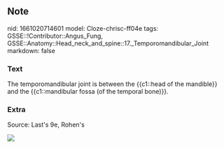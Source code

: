 ## Note
nid: 1661020714601
model: Cloze-chrisc-ff04e
tags: GSSE::!Contributor::Angus_Fung, GSSE::Anatomy::Head_neck_and_spine::17._Temporomandibular_Joint
markdown: false

### Text
The temporomandibular joint is between the {{c1::head of the mandible}} and the {{c1::mandibular fossa (of the temporal bone)}}.

### Extra
Source: Last's 9e, Rohen's
<div><img src=
"paste-691a5251dc6bb4721532e6a22a45cec83c51f150.jpg"></div>
